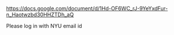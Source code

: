 https://docs.google.com/document/d/1Hd-OF6WC_rJ-9YeYxdFur-n_Haotwzbd30HHZTDh_aQ

Please log in with NYU email id
